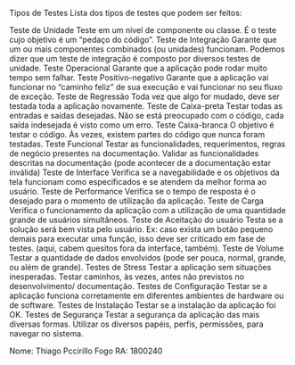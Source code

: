 Tipos de Testes
Lista dos tipos de testes que podem ser feitos:

Teste de Unidade
Teste em um nível de componente ou classe. É o teste cujo objetivo é um “pedaço do código”.
Teste de Integração
Garante que um ou mais componentes combinados (ou unidades) funcionam. Podemos dizer que um teste de integração
é composto por diversos testes de unidade.
Teste Operacional
Garante que a aplicação pode rodar muito tempo sem falhar.
Teste Positivo-negativo
Garante que a aplicação vai funcionar no “caminho feliz” de sua execução e vai funcionar no seu fluxo de exceção. 
Teste de Regressão
Toda vez que algo for mudado, deve ser testada toda a aplicação novamente.
Teste de Caixa-preta
Testar todas as entradas e saídas desejadas. Não se está preocupado com o código, cada saída indesejada é visto
como um erro.
Teste Caixa-branca
O objetivo é testar o código. Às vezes, existem partes do código que nunca foram testadas.
Teste Funcional
Testar as funcionalidades, requerimentos, regras de negócio presentes na documentação. Validar as funcionalidades
descritas na documentação (pode acontecer de a documentação estar inválida)
Teste de Interface
Verifica se a navegabilidade e os objetivos da tela funcionam como especificados e se atendem da melhor forma ao usuário.
Teste de Performance
Verifica se o tempo de resposta é o desejado para o momento de utilização da aplicação.
Teste de Carga
Verifica o funcionamento da aplicação com a utilização de uma quantidade grande de usuários simultâneos.
Teste de Aceitação do usuário
Testa se a solução será bem vista pelo usuário. Ex: caso exista um botão pequeno demais para executar uma função,
isso deve ser criticado em fase de testes. (aqui, cabem quesitos fora da interface, também).
Teste de Volume
Testar a quantidade de dados envolvidos (pode ser pouca, normal, grande, ou além de grande).
Testes de Stress
Testar a aplicação sem situações inesperadas. Testar caminhos, às vezes, antes não previstos no desenvolvimento/
documentação.
Testes de Configuração
Testar se a aplicação funciona corretamente em diferentes ambientes de hardware ou de software.
Testes de Instalação
Testar se a instalação da aplicação foi OK.
Testes de Segurança
Testar a segurança da aplicação das mais diversas formas. Utilizar os diversos papéis, perfis, permissões, para
navegar no sistema.

Nome: Thiago Pccirillo Fogo RA: 1800240

